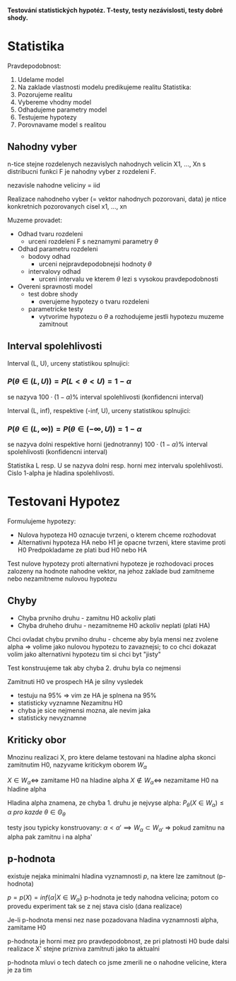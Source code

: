 **Testování statistických hypotéz. T-testy, testy nezávislosti, testy dobré shody.**

# Statistika
Pravdepodobnost:
1. Udelame model
2. Na zaklade vlastnosti modelu predikujeme realitu
Statistika:
1. Pozorujeme realitu
2. Vybereme vhodny model
3. Odhadujeme parametry model
4. Testujeme hypotezy
5. Porovnavame model s realitou
## Nahodny vyber
n-tice stejne rozdelenych nezavislych nahodnych velicin X1, ..., Xn s distribucni funkci F je nahodny vyber z rozdeleni F.

nezavisle nahodne veliciny = iid

Realizace nahodneho vyber (= vektor nahodnych pozorovani, data) je ntice konkretnich pozorovanych cisel x1, ..., xn

Muzeme provadet:
- Odhad tvaru rozdeleni
	- urceni rozdeleni F s neznamymi parametry $\theta$ 
- Odhad parametru rozdeleni
	- bodovy odhad
		- urceni nejpravdepodobnejsi hodnoty $\theta$
	- intervalovy odhad
		- urceni intervalu ve kterem $\theta$ lezi s vysokou pravdepodobnosti
- Overeni spravnosti model
	- test dobre shody
		- overujeme hypotezy o tvaru rozdeleni
	- parametricke testy
		- vytvorime hypotezu o $\theta$ a rozhodujeme jestli hypotezu muzeme zamitnout
## Interval spolehlivosti
Interval (L, U), urceny statistikou splnujici:
### $P(\theta \in (L, U)) = P(L < \theta < U) = 1 - \alpha$

se nazyva $100 \cdot (1-\alpha)\%$ interval spolehlivosti (konfidencni interval)

Interval (L, inf), respektive (-inf, U), urceny statistikou splnujici:
### $P(\theta \in (L, \infty)) = P(\theta \in (-\infty, U)) = 1 - \alpha$

se nazyva dolni respektive horni (jednotranny) $100 \cdot (1-\alpha)\%$ interval spolehlivosti (konfidencni interval)

Statistika L resp. U se nazyva dolni resp. horni mez intervalu spolehlivosti.
Cislo 1-alpha je hladina spolehlivosti.
# Testovani Hypotez
Formulujeme hypotezy:
- Nulova hypoteza H0 oznacuje tvrzeni, o kterem chceme rozhodovat
- Alternativni hypoteza HA nebo H1 je opacne tvrzeni, ktere stavime proti H0
Predpokladame ze plati bud H0 nebo HA

Test nulove hypotezy proti alternativni hypoteze je rozhodovaci proces zalozeny na hodnote nahodne vektor, na jehoz zaklade bud zamitneme nebo nezamitneme nulovou hypotezu
## Chyby
- Chyba prvniho druhu - zamitnu H0 ackoliv plati
- Chyba druheho druhu - nezamitneme H0 ackoliv neplati (plati HA)

Chci ovladat chybu prvniho druhu - chceme aby byla mensi nez zvolene alpha => volime jako nulovou hypotezu to zavaznejsi; to co chci dokazat volim jako alternativni hypotezu tim si chci byt "jisty"

Test konstruujeme tak aby chyba 2. druhu byla co nejmensi

Zamitnuti H0 ve prospech HA je silny vysledek
- testuju na 95% => vim ze HA je splnena na 95%
- statisticky vyznamne
Nezamitnu H0
- chyba je sice nejmensi mozna, ale nevim jaka
- statisticky nevyznamne
## Kriticky obor
Mnozinu realizaci X, pro ktere delame testovani na hladine alpha skonci zamitnutim H0, nazyvame kritickym oborem $W_\alpha$

$X\in W_\alpha \iff$ zamitame H0 na hladine alpha
$X\notin W_\alpha \iff$ nezamitame H0 na hladine alpha

Hladina alpha znamena, ze chyba 1. druhu je nejvyse alpha:
$P_\theta(X\in W_\alpha)\le \alpha\ pro\ kazde\ \theta \in \Theta_\theta$

testy jsou typicky konstruovany:
$\alpha < \alpha' \implies W_\alpha \subset W_{\alpha'}$
=> pokud zamitnu na alpha pak zamitnu i na alpha'
## p-hodnota
existuje nejaka minimalni hladina vyznamnosti *p*, na ktere lze zamitnout (p-hodnota)

$p=p(X)=inf\{\alpha|X\in W_\alpha\}$
p-hodnota je tedy nahodna velicina; potom co provedu experiment tak se z nej stava cislo (dana realizace)

Je-li p-hodnota mensi nez nase pozadovana hladina vyznamnosti alpha, zamitame H0

p-hodnota je horni mez pro pravdepodobnost, ze pri platnosti H0 bude dalsi realizace X' stejne prizniva zamitnuti jako ta aktualni

p-hodnota mluvi o tech datech co jsme zmerili ne o nahodne velicine, ktera je za tim






